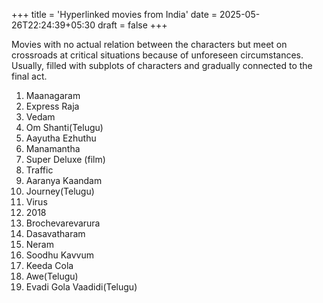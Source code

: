 +++
title = 'Hyperlinked movies from India'
date = 2025-05-26T22:24:39+05:30
draft = false
+++

Movies with no actual relation between the characters but meet on crossroads at critical situations because of unforeseen circumstances. Usually, filled with subplots of characters and gradually connected to the final act.

1. Maanagaram
2. Express Raja
3. Vedam
4. Om Shanti(Telugu)
5. Aayutha Ezhuthu
6. Manamantha
7. Super Deluxe (film)
8. Traffic
9. Aaranya Kaandam
10. Journey(Telugu)
11. Virus
12. 2018
13. Brochevarevarura
14. Dasavatharam
15. Neram
16. Soodhu Kavvum
17. Keeda Cola
18. Awe(Telugu)
19. Evadi Gola Vaadidi(Telugu)
